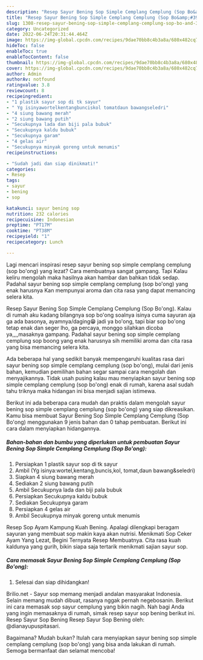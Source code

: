 ```yaml
---
description: "Resep Sayur Bening Sop Simple Cemplang Cemplung (Sop Bo&amp;#39;ong) yang Enak Banget, Buat Buka Puasa Enak Banget"
title: "Resep Sayur Bening Sop Simple Cemplang Cemplung (Sop Bo&amp;#39;ong) yang Enak Banget, Buat Buka Puasa Enak Banget"
slug: 1308-resep-sayur-bening-sop-simple-cemplang-cemplung-sop-bo-and-39-ong-yang-enak-banget-buat-buka-puasa-enak-banget
category: Uncategorized
date: 2022-06-24T20:31:44.464Z
image: https://img-global.cpcdn.com/recipes/9dae70bb8c4b3a8a/680x482cq70/sayur-bening-sop-simple-cemplang-cemplung-sop-boong-foto-resep-utama.jpg
hideToc: false
enableToc: true
enableTocContent: false
thumbnail: https://img-global.cpcdn.com/recipes/9dae70bb8c4b3a8a/680x482cq70/sayur-bening-sop-simple-cemplang-cemplung-sop-boong-foto-resep-utama.jpg
cover: https://img-global.cpcdn.com/recipes/9dae70bb8c4b3a8a/680x482cq70/sayur-bening-sop-simple-cemplang-cemplung-sop-boong-foto-resep-utama.jpg
author: Admin
authorAv: notfound
ratingvalue: 3.8
reviewcount: 8
recipeingredient:
- "1 plastik sayur sop di tk sayur"
- " Yg isinyawortelkentangbunciskol tomatdaun bawangseledri"
- "4 siung bawang merah"
- "2 siung bawang putih"
- "Secukupnya lada dan biji pala bubuk"
- "Secukupnya kaldu bubuk"
- "Secukupnya garam"
- "4 gelas air"
- "Secukupnya minyak goreng untuk menumis"
recipeinstructions:

- "Sudah jadi dan siap dinikmati!"
categories:
- Resep
tags:
- sayur
- bening
- sop

katakunci: sayur bening sop 
nutrition: 232 calories
recipecuisine: Indonesian
preptime: "PT17M"
cooktime: "PT38M"
recipeyield: "1"
recipecategory: Lunch

---
```



Lagi mencari inspirasi resep sayur bening sop simple cemplang cemplung (sop bo&#39;ong) yang lezat? Cara membuatnya sangat gampang. Tapi Kalau keliru mengolah maka hasilnya akan hambar dan bahkan tidak sedap. Padahal sayur bening sop simple cemplang cemplung (sop bo&#39;ong) yang enak harusnya Kan mempunyai aroma dan cita rasa yang dapat memancing selera kita.


Resep Sayur Bening Sop Simple Cemplang Cemplung (Sop Bo&#39;ong). Kalau di rumah aku kadang bilangnya sop bo&#39;ong soalnya isinya cuma sayuran aja ga ada basonya, ayamnya/daging😁 jadi ya bo&#39;ong, tapi biar sop bo&#39;ong tetap enak dan seger lho, ga percaya, monggo silahkan dicoba ya,,,,masaknya gampang. Padahal sayur bening sop simple cemplang cemplung sop boong yang enak harusnya sih memiliki aroma dan cita rasa yang bisa memancing selera kita.

Ada beberapa hal yang sedikit banyak mempengaruhi kualitas rasa dari sayur bening sop simple cemplang cemplung (sop bo&#39;ong), mulai dari jenis bahan, kemudian pemilihan bahan segar sampai cara mengolah dan menyajikannya. Tidak usah pusing kalau mau menyiapkan sayur bening sop simple cemplang cemplung (sop bo&#39;ong) enak di rumah, karena asal sudah tahu triknya maka hidangan ini bisa menjadi sajian istimewa.


Berikut ini ada beberapa cara mudah dan praktis dalam mengolah sayur bening sop simple cemplang cemplung (sop bo&#39;ong) yang siap dikreasikan. Kamu bisa membuat Sayur Bening Sop Simple Cemplang Cemplung (Sop Bo&#39;ong) menggunakan 9 jenis bahan dan 0 tahap pembuatan. Berikut ini cara dalam menyiapkan hidangannya.

<!--inarticleads1-->

##### Bahan-bahan dan bumbu yang diperlukan untuk pembuatan Sayur Bening Sop Simple Cemplang Cemplung (Sop Bo&#39;ong):

1. Persiapkan 1 plastik sayur sop di tk sayur
1. Ambil  (Yg isinya:wortel,kentang,buncis,kol, tomat,daun bawang&amp;seledri)
1. Siapkan 4 siung bawang merah
1. Sediakan 2 siung bawang putih
1. Ambil Secukupnya lada dan biji pala bubuk
1. Persiapkan Secukupnya kaldu bubuk
1. Sediakan Secukupnya garam
1. Persiapkan 4 gelas air
1. Ambil Secukupnya minyak goreng untuk menumis


Resep Sop Ayam Kampung Kuah Bening. Apalagi dilengkapi beragam sayuran yang membuat sop makin kaya akan nutrisi. Menikmati Sop Ceker Ayam Yang Lezat, Begini Ternyata Resep Membuatnya. Cita rasa kuah kaldunya yang gurih, bikin siapa saja tertarik menikmati sajian sayur sop. 

<!--inarticleads2-->

##### Cara memasak Sayur Bening Sop Simple Cemplang Cemplung (Sop Bo&#39;ong):


1. Selesai dan siap dihidangkan!

Brilio.net - Sayur sop memang menjadi andalan masyarakat Indonesia. Selain memang mudah dibuat, rasanya nggak pernah negebosanin. Berikut ini cara memasak sop sayur cemplung yang bikin nagih. Nah bagi Anda yang ingin memasaknya di rumah, simak resep sayur sop bening berikut ini. Resep Sayur Sop Bening Resep Sayur Sop Bening oleh: @dianayupuspitasari. 

Bagaimana? Mudah bukan? Itulah cara menyiapkan sayur bening sop simple cemplang cemplung (sop bo&#39;ong) yang bisa anda lakukan di rumah. Semoga bermanfaat dan selamat mencoba!
